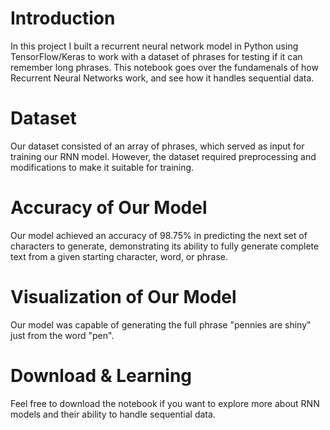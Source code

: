 # Introduction 
In this project I built a recurrent neural network model in Python using TensorFlow/Keras to work with a dataset of phrases for testing if it can remember long phrases. This notebook goes over the fundamenals of how Recurrent Neural Networks work, and see how it handles sequential data.

# Dataset
Our dataset consisted of an array of phrases, which served as input for training our RNN model. However, the dataset required preprocessing and modifications to make it suitable for training.

# Accuracy of Our Model
Our model achieved an accuracy of 98.75% in predicting the next set of characters to generate, demonstrating its ability to fully generate complete text from a given starting character, word, or phrase. 

# Visualization of Our Model
Our model was capable of generating the full phrase "pennies are shiny" just from the word "pen".

# Download & Learning
Feel free to download the notebook if you want to explore more about RNN models and their ability to handle sequential data.
